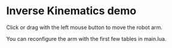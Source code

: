 # Inverse Kinematics demo

Click or drag with the left mouse button to move the robot arm.

You can reconfigure the arm with the first few tables in main.lua.
